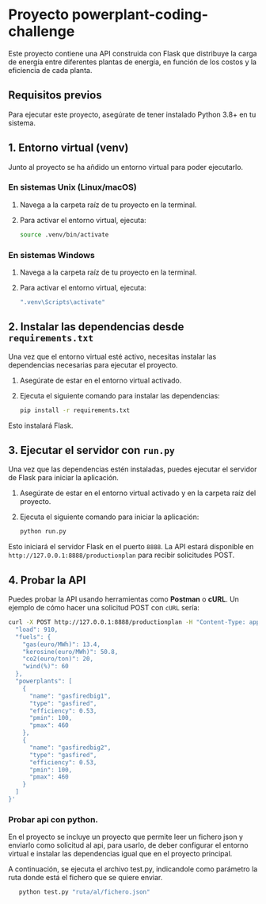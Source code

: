 # Proyecto powerplant-coding-challenge

Este proyecto contiene una API construida con Flask que distribuye la carga de energía entre diferentes plantas de energía, en función de los costos y la eficiencia de cada planta.

## Requisitos previos

Para ejecutar este proyecto, asegúrate de tener instalado Python 3.8+ en tu sistema.

## 1. Entorno virtual (venv)

Junto al proyecto se ha añdido un entorno virtual para poder ejecutarlo.

### En sistemas Unix (Linux/macOS)

1. Navega a la carpeta raíz de tu proyecto en la terminal.

2. Para activar el entorno virtual, ejecuta:

    ```bash
    source .venv/bin/activate
    ```

### En sistemas Windows

1. Navega a la carpeta raíz de tu proyecto en la terminal.

3. Para activar el entorno virtual, ejecuta:

    ```bash
    ".venv\Scripts\activate"
    ```


## 2. Instalar las dependencias desde `requirements.txt`

Una vez que el entorno virtual esté activo, necesitas instalar las dependencias necesarias para ejecutar el proyecto. 

1. Asegúrate de estar en el entorno virtual activado.
2. Ejecuta el siguiente comando para instalar las dependencias:

    ```bash
    pip install -r requirements.txt
    ```

Esto instalará Flask.

## 3. Ejecutar el servidor con `run.py`

Una vez que las dependencias estén instaladas, puedes ejecutar el servidor de Flask para iniciar la aplicación.

1. Asegúrate de estar en el entorno virtual activado y en la carpeta raíz del proyecto.
2. Ejecuta el siguiente comando para iniciar la aplicación:

    ```bash
    python run.py
    ```

Esto iniciará el servidor Flask en el puerto `8888`. La API estará disponible en `http://127.0.0.1:8888/productionplan` para recibir solicitudes POST.

## 4. Probar la API

Puedes probar la API usando herramientas como **Postman** o **cURL**. Un ejemplo de cómo hacer una solicitud POST con `cURL` sería:

```bash
curl -X POST http://127.0.0.1:8888/productionplan -H "Content-Type: application/json" -d '{
  "load": 910,
  "fuels": {
    "gas(euro/MWh)": 13.4,
    "kerosine(euro/MWh)": 50.8,
    "co2(euro/ton)": 20,
    "wind(%)": 60
  },
  "powerplants": [
    {
      "name": "gasfiredbig1",
      "type": "gasfired",
      "efficiency": 0.53,
      "pmin": 100,
      "pmax": 460
    },
    {
      "name": "gasfiredbig2",
      "type": "gasfired",
      "efficiency": 0.53,
      "pmin": 100,
      "pmax": 460
    }
  ]
}'
```

### Probar api con python.
En el proyecto se incluye un proyecto que permite leer un fichero json y enviarlo como solicitud al api, para usarlo, de deber configurar el entorno virtual e instalar las dependencias igual que en el proyecto principal.

A continuación, se ejecuta el archivo test.py, indicandole como parámetro la ruta donde está el fichero que se quiere enviar.

 ```bash
    python test.py "ruta/al/fichero.json"
```

